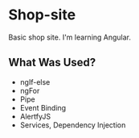 # Shop-site

Basic shop site. I'm learning Angular.

## What Was Used?

- ngIf-else
- ngFor
- Pipe
- Event Binding
- AlertfyJS
- Services, Dependency Injection
